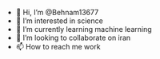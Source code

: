 - 👋 Hi, I’m @Behnam13677
- 👀 I’m interested in science 
- 🌱 I’m currently learning machine learning 
- 💞️ I’m looking to collaborate on iran
- 📫 How to reach me work

<!---
Behnam13677/Behnam13677 is a chemical engineer special ✨ repository because its `README.md` (this file) appears on your GitHub profile.
You can click the Preview link to take a look at your changes.
--->

